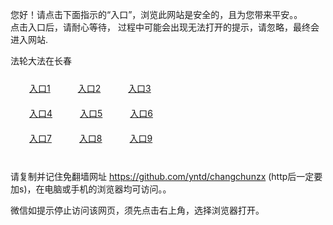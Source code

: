 您好！请点击下面指示的“入口”，浏览此网站是安全的，且为您带来平安。。 <br/>
点击入口后，请耐心等待， 过程中可能会出现无法打开的提示，请忽略，最终会进入网站. </br>

法轮大法在长春<br/>
<div style="padding:10px"><a style="margin:20px" target="_blank" href="https://dht860d21d4go.cloudfront.net/2Qpsp?ukotfcx" id="ccLink1" rel="nofollow">入口1</a> <a target="_blank" style="margin:20px" href="https://d33xg2e0w4yhhv.cloudfront.net/2Qpsp?ytzsr" id="ccLink2" rel="nofollow">入口2</a> <a style="margin:20px" target="_blank" href="https://d8bxuh6tiqn8w.cloudfront.net/2Qpsp?lkifv" id="ccLink3" rel="nofollow">入口3</a></div>

<div style="padding:10px" ><a style="margin:20px" target="_blank" href="https://dht860d21d4go.cloudfront.net/2Qpsp?ukotfcx" id="ccLink4" rel="nofollow">入口4</a> <a style="margin:20px" href="https://d33xg2e0w4yhhv.cloudfront.net/2Qpsp?ytzsr" target="_blank" id="ccLink5" rel="nofollow">入口5</a> <a style="margin:20px" href="https://d8bxuh6tiqn8w.cloudfront.net/2Qpsp?lkifv" target="_blank" id="ccLink6" rel="nofollow">入口6</a></div>

<div style="padding:10px"><a style="margin:20px" target="_blank" href="https://dht860d21d4go.cloudfront.net/2Qpsp?ukotfcx" id="ccLink7" rel="nofollow">入口7</a> <a style="margin:20px" href="https://d33xg2e0w4yhhv.cloudfront.net/2Qpsp?ytzsr" target="_blank" id="ccLink8" rel="nofollow">入口8</a> <a style="margin:20px" target="_blank" href="https://d8bxuh6tiqn8w.cloudfront.net/2Qpsp?lkifv" id="ccLink9" rel="nofollow">入口9</a></div>

<br/>



请复制并记住免翻墙网址 https://github.com/yntd/changchunzx (http后一定要加s)，在电脑或手机的浏览器均可访问。。<br/>

微信如提示停止访问该网页，须先点击右上角，选择浏览器打开。
